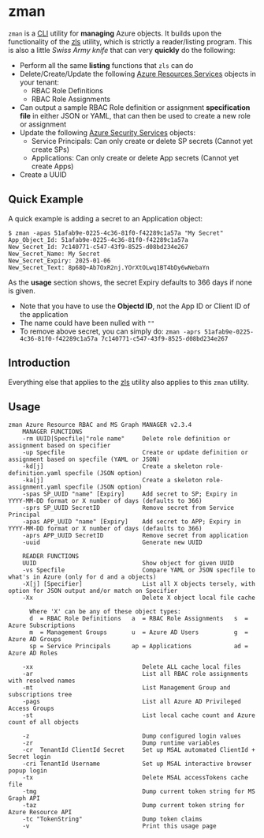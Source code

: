 # zman
`zman` is a [CLI](https://en.wikipedia.org/wiki/Command-line_interface) utility for **managing** Azure objects. It builds upon the functionality of the [zls](https://github.com/git719/zls) utility, which is strictly a reader/listing program. This is also a little _Swiss Army knife_ that can very **quickly** do the following:

- Perform all the same **listing** functions that `zls` can do
- Delete/Create/Update the following [Azure Resources Services](https://que.tips/azure/#azure-resource-services) objects in your tenant:
  - RBAC Role Definitions
  - RBAC Role Assignments
- Can output a sample RBAC Role definition or assignment __specification file__ in either JSON or YAML, that can then be used to create a new role or assignment
- Update the following [Azure Security Services](https://que.tips/azure/#azure-security-services) objects:
  - Service Principals: Can only create or delete SP secrets (Cannot yet create SPs)
  - Applications: Can only create or delete App secrets (Cannot yet create Apps)
- Create a UUID

## Quick Example
A quick example is adding a secret to an Application object: 

```
$ zman -apas 51afab9e-0225-4c36-81f0-f42289c1a57a "My Secret"
App_Object_Id: 51afab9e-0225-4c36-81f0-f42289c1a57a
New_Secret_Id: 7c140771-c547-43f9-8525-d08bd234e267
New_Secret_Name: My Secret
New_Secret_Expiry: 2025-01-06
New_Secret_Text: 8p68Q~Ab7OxR2nj.YOrXtOLwq1BT4bDy6wNebaYn
```

As the **usage** section shows, the secret Expiry defaults to 366 days if none is given. 

- Note that you have to use the **Objectd ID**, not the App ID or Client ID of the application
- The name could have been nulled with `""`
- To remove above secret, you can simply do: `zman -aprs 51afab9e-0225-4c36-81f0-f42289c1a57a 7c140771-c547-43f9-8525-d08bd234e267`

## Introduction
Everything else that applies to the [zls](https://github.com/git719/zls) utility also applies to this `zman` utility.

## Usage
```
zman Azure Resource RBAC and MS Graph MANAGER v2.3.4
    MANAGER FUNCTIONS
    -rm UUID|Specfile|"role name"     Delete role definition or assignment based on specifier
    -up Specfile                      Create or update definition or assignment based on specfile (YAML or JSON)
    -kd[j]                            Create a skeleton role-definition.yaml specfile (JSON option)
    -ka[j]                            Create a skeleton role-assignment.yaml specfile (JSON option)
    -spas SP_UUID "name" [Expiry]     Add secret to SP; Expiry in YYYY-MM-DD format or X number of days (defaults to 366)
    -sprs SP_UUID SecretID            Remove secret from Service Principal
    -apas APP_UUID "name" [Expiry]    Add secret to APP; Expiry in YYYY-MM-DD format or X number of days (defaults to 366)
    -aprs APP_UUID SecretID           Remove secret from application
    -uuid                             Generate new UUID

    READER FUNCTIONS
    UUID                              Show object for given UUID
    -vs Specfile                      Compare YAML or JSON specfile to what's in Azure (only for d and a objects)
    -X[j] [Specifier]                 List all X objects tersely, with option for JSON output and/or match on Specifier
    -Xx                               Delete X object local file cache

      Where 'X' can be any of these object types:
      d  = RBAC Role Definitions   a  = RBAC Role Assignments   s  = Azure Subscriptions
      m  = Management Groups       u  = Azure AD Users          g  = Azure AD Groups
      sp = Service Principals      ap = Applications            ad = Azure AD Roles

    -xx                               Delete ALL cache local files
    -ar                               List all RBAC role assignments with resolved names
    -mt                               List Management Group and subscriptions tree
    -pags                             List all Azure AD Privileged Access Groups
    -st                               List local cache count and Azure count of all objects

    -z                                Dump configured login values
    -zr                               Dump runtime variables
    -cr  TenantId ClientId Secret     Set up MSAL automated ClientId + Secret login
    -cri TenantId Username            Set up MSAL interactive browser popup login
    -tx                               Delete MSAL accessTokens cache file
    -tmg                              Dump current token string for MS Graph API
    -taz                              Dump current token string for Azure Resource API
    -tc "TokenString"                 Dump token claims
    -v                                Print this usage page
```
